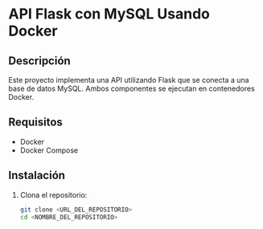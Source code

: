 # API Flask con MySQL Usando Docker

## Descripción

Este proyecto implementa una API utilizando Flask que se conecta a una base de datos MySQL. Ambos componentes se ejecutan en contenedores Docker.

## Requisitos

- Docker
- Docker Compose

## Instalación

1. Clona el repositorio:
   ```bash
   git clone <URL_DEL_REPOSITORIO>
   cd <NOMBRE_DEL_REPOSITORIO>
